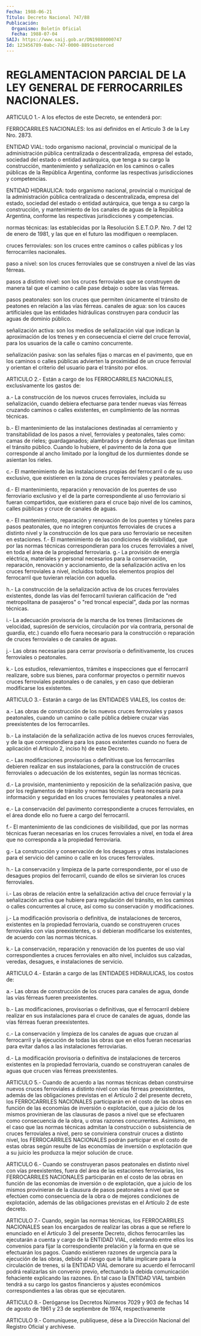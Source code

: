 ```yaml
---
Fecha: 1988-06-21
Título: Decreto Nacional 747/88
Publicación:
  Organismo: Boletín Oficial
  Fecha: 1988-07-04
SAIJ: https://www.saij.gob.ar/DN19880000747
Id: 123456789-0abc-747-0000-8891soterced
---
```

# REGLAMENTACION PARCIAL DE LA LEY GENERAL DE FERROCARRILES NACIONALES.

<a id="1"></a>
ARTICULO  1.-  A  los  efectos  de  este Decreto, se entenderá por:

FERROCARRILES NACIONALES: los así definidos  en el Artículo 3 de la Ley Nro. 2873.

ENTIDAD VIAL: todo organismo nacional, provincial  o  municipal  de la  administración  pública centralizada o descentralizada, empresa del estado, sociedad  del  estado o entidad autárquica, que tenga a su  cargo  la construcción, mantenimiento  y  señalización  en  los caminos o calles  públicas  de la República Argentina, conforme las respectivas jurisdicciones y competencias.

ENTIDAD  HIDRAULICA:  todo  organismo    nacional,    provincial  o municipal de la administración pública centralizada o descentralizada, empresa del estado, sociedad del estado  o entidad autárquica,  que  tenga a su cargo la construcción, y mantenimiento de los canales de aguas  de  la  República  Argentina, conforme las respectivas jurisdicciones y competencias.

normas  técnicas:  las  establecidas  por la Resolución  S.E.T.O.P. Nro.  7  del  12  de  enero de 1981, y las que  en  el  futuro  las modifiquen o reemplacen.

cruces ferroviales: son  los cruces entre caminos o calles públicas y los ferrocarriles nacionales.

paso a nivel: son los cruces  ferroviales que se construyen a nivel de las vías férreas.

pasos  a  distinto  nivel:  son  los   cruces  ferroviales  que  se construyen de manera tal que el camino  o calle pase debajo o sobre las vías férreas.

pasos  peatonales:  son  los  cruces  que  permiten  únicamente  el tránsito  de  peatones  en  relación  a  las  vías   férreas.  canales  de  agua:  son  los cauces artificiales que las  entidades hidráulicas construyen para  conducir las aguas de dominio público.

señalización  activa:  son  los medios  de  señalización  vial  que indican la aproximación de los  trenes  y en consecuencia el cierre del  cruce  ferrovial, para  los usuarios de  la  calle  o  camino concurrente.

señalización  pasiva:  son  las  señales   fijas  o  marcas  en  el pavimento,  que  en  los  caminos  o calles públicas  advierten  la proximidad  de  un  cruce  ferrovial  y orientan  el  criterio  del usuario para el tránsito por ellos.

<a id="2"></a>
ARTICULO  2.-  Están  a  cargo  de  los  FERROCARRILES  NACIONALES, exclusivamente los gastos de:

a.-  La construcción de los nuevos cruces ferroviales, incluida  su señalización,  cuando  debiera  efectuarse  para tender nuevas vías férreas cruzando caminos o calles existentes,  en  cumplimiento  de las normas técnicas.

b.- El mantenimiento de las instalaciones destinadas al cerramiento  y  transitabilidad de los pasos a nivel, ferroviales y peatonales, tales  como: camas de rieles; guardaganados; alambrados y  demás  defensas que  limitan  el  tránsito  público.  Cuando  lo hubiere, el  pavimento de la zona que corresponde al ancho limitado por la longitud  de  los  durmientes  donde se asientan los rieles.

c.- El mantenimiento de las instalaciones  propias  del ferrocarril o  de  su  uso  exclusivo,  que  existieren  en  la  zona de cruces ferroviales y peatonales.

d.-  El  mantenimiento,  reparación y renovación de los puentes  de uso ferroviario exclusivo  y  el de la parte correspondiente al uso ferroviario si fueran compartidos,  que  existieren  para  el cruce bajo  nivel  de los caminos, calles públicas y cruce de canales  de aguas.

e.- El mantenimiento,  reparación  y  renovación  de  los puentes y túneles    para    pasos  peatonales,  que  no  integren  conjuntos ferroviales de cruces  a  distinto  nivel  y la construcción de los que  para  uso  ferroviario  se  necesiten  en  estaciones.    f.-  El  mantenimiento  de  las condiciones de visibilidad, que por las normas técnicas correspondieran  para  los cruces ferroviales a nivel,  en  toda  el  área  de  la  propiedad  ferroviaria.    g.-  La  provisión  de  energía  eléctrica,  materiales  y personal necesarios   para    la  conservación,  reparación,  renovación  y accionamiento, de la señalización  activa en los cruces ferroviales a nivel, incluidos todos los elementos  propios del ferrocarril que tuvieran relación con aquella.

h.-  La  construcción  de  la  señalización activa  de  los  cruces ferroviales existentes, donde las  vías  del  ferrocarril  tuvieran calificación  de  "red  metropolitana  de pasajeros" o "red troncal especial", dada por las normas técnicas.

i.- La adecuación provisoria de la marcha de los trenes (limitaciones  de  velocidad, supresión de  servicios,  circulación por vía contraria, personal  de  guardia,  etc.)  cuando ello fuera necesario  para la construcción o reparación de cruces  ferroviales o de canales de aguas.

j.- Las obras  necesarias para cerrar provisoria o definitivamente, los cruces ferroviales o peatonales.

k.- Los estudios,  relevamientos,  trámites  e  inspecciones que el ferrocarril realizare, sobre sus bienes, para conformar  proyectos o permitir nuevos  cruces ferroviales peatonales o de canales, y en caso que debieran modificarse los existentes.

<a id="3"></a>
ARTICULO  3.-  Estarán  a cargo de las ENTIDADES VIALES, los costos de:

a.- Las obras de construcción  de  los  nuevos cruces ferroviales y pasos peatonales, cuando un camino o calle  pública  debiere cruzar vías preexistentes de los ferrocarriles.

b.-  La instalación de la señalización activa de los nuevos  cruces ferroviales,  y  de la que correspondiera para los pasos existentes cuando no fuera de  aplicación  el  Artículo  2,  inciso h) de este Decreto.

c.-    Las  modificaciones  provisorias  o  definitivas  que    los ferrocarriles  debieren  realizar  en  sus  instalaciones,  para la construcción  de cruces ferroviales o adecuación de los existentes, según las normas técnicas.

d.- La provisión,  mantenimiento  y  reposición  de la señalización pasiva,  que  por  los  reglamentos  de tránsito y normas  técnicas fuera  necesaria  para  información  y  seguridad   en  los  cruces ferroviales y peatonales a nivel.

e.-  La  conservación  del  pavimento  correspondiente  a    cruces ferroviales, en el área donde ello no fuere a cargo del ferrocarril.

f.-  El  mantenimiento  de  las condiciones de visibilidad, que por las normas técnicas fueran necesarias  en  los cruces ferroviales a nivel,  en  toda  el  área  que  no  corresponda  a   la  propiedad ferroviaria.

g.-  La  construcción  y  conservación  de  los  desagues  y  otras instalaciones  para  el  servicio  del camino o calle en los cruces ferroviales.

h.- La conservación y limpieza de la  parte correspondiente, por el uso  de  desagues  propios  del ferrocarril,  cuando  de  ellos  se sirvieran los cruces ferroviales.

i.- Las obras de relación entre  la  señalización  activa del cruce ferrovial y la señalización activa que hubiere para  regulación del tránsito, en los caminos o calles concurrentes al cruce,  así  como su conservación y modificaciones.

j.-  La  modificación  provisoria o definitiva, de instalaciones de terceros,  existentes  en   la  propiedad  ferroviaria,  cuando  se construyeren  cruces  ferroviales  con  vías  preexistentes,  o  si debieran modificarse los  existentes,  de  acuerdo  con  las normas técnicas.

k.- La conservación, reparación y renovación de los puentes  de uso vial    correspondientes   a  cruces  ferroviales  en  alto  nivel, incluidos  sus  calzadas, veredas,  desagues,  e  instalaciones  de servicio.

<a id="4"></a>
ARTICULO  4.-  Estarán  a  cargo  de las ENTIDADES HIDRAULICAS, los costos de:

a.- Las obras de construcción de los  cruces  para canales de agua, donde las vías férreas fueren preexistentes.

b.-  Las  modificaciones,  provisorias  o  definitivas,    que   el ferrocarril debiere realizar en sus instalaciones para el cruce de canales de aguas,  donde  las  vías  férreas  fueran preexistentes.

c.- La conservación y limpieza de los canales de  aguas  que cruzan al  ferrocarril  y  la  ejecución  de  todas las obras que en ellos fueran necesarias para evitar daños a las instalaciones ferroviarias.

d.-  La modificación provisoria o definitiva  de  instalaciones  de terceros    existentes  en  la  propiedad  ferroviaria,  cuando  se construyeran canales de aguas que crucen vías férreas preexistentes.

<a id="5"></a>
ARTICULO  5.-  Cuando  de  acuerdo  a  las  normas  técnicas  deban construirse nuevos  cruces  ferroviales  a distinto nivel con vías férreas preexistentes, además de las obligaciones  previstas  en el Artículo  2  del  presente  decreto,  los  FERROCARRILES NACIONALES participarán en el costo de las obras en función  de  las economías de inversión o explotación, que a juicio de los mismos  provinieran de   las  clausuras  de  pasos  a  nivel  que  se  efectuaren  como consecuencia  de  la  obra,  u  otras  razones  concurrentes.  Asimismo, en el caso que las normas técnicas admitan la construcción o subsistencia de cruces ferroviales a nivel, pero  se conviniera  construir  cruces  a  distinto nivel, los FERROCARRILES NACIONALES  podrán participar en el  costo  de  estas  obras  según resulte de las  economías  de  inversión  o  explotación  que  a su juicio les produzca la mejor solución de cruce.

<a id="6"></a>
ARTICULO  6.-  Cuando  se construyeran pasos peatonales en distinto nivel con vías preexistentes,  fuera  del  área  de  las estaciones ferroviarias,  los  FERROCARRILES  NACIONALES  participarán  en  el costo de las obras en función de las economías de  inversión  o  de explotación,  que a juicio de los mismos provinieran de la clausura de pasos peatonales  a  nivel  que se efectúen como consecuencia de la obra o de mejores condiciones  de  explotación,  además  de  las obligaciones    previstas   en  el  Artículo  2  de  este  decreto.

<a id="7"></a>
ARTICULO  7.-  Cuando, según las normas técnicas, los FERROCARRILES NACIONALES sean  los  encargados  de  realizar  las  obras a que se refiere lo enunciado en el Artículo 3 del presente Decreto,  dichos ferrocarriles  las  ejecutarán a cuenta y cargo de la ENTIDAD VIAL, celebrando entre ellos  los convenios para fijar la correspondiente prelación  y  la  forma en que  se  efectuarán  los  pagos.  Cuando existieren razones  de  urgencia  para  la  ejecución de las obras, debido  al  riesgo que la falta implicare para  la  circulación  de trenes, si la  ENTIDAD  VIAL  demorare  su  acuerdo  el ferrocarril podrá   realizarlas  sin  convenio  previo,  efectuando  la  debida comunicación  fehaciente  explicando  las  razones.  En tal caso la ENTIDAD  VIAL  también  tendrá a su cargo los gastos financieros  y ajustes económicos correspondientes a las obras que se ejecutaren.

<a id="8"></a>
ARTICULO  8.-  Deróganse  los Decretos Números 7029 y 903 de fechas 14 de agosto de 1961 y 23 de  septiembre  de  1974, respectivamente

<a id="9"></a>
ARTICULO  9.- Comuníquese, publíquese, dése a la Dirección Nacional del Registro Oficial y archívese.